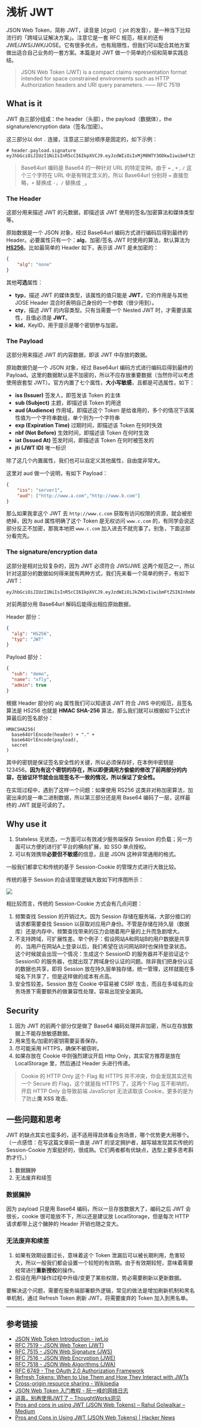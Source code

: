 # 浅析 JWT
JSON Web Token，简称 JWT，读音是 [dʒɒt]（ jot 的发音），是一种当下比较流行的「跨域认证解决方案」。注意它是一套 RFC 规范，相关的还有 JWE/JWS/JWK/JOSE。它有很多优点，也有局限性，但我们可以配合其他方案做出适合自己业务的一套方案。本篇是对 JWT 做一个简单的介绍和简单实践总结。

> JSON Web Token (JWT) is a compact claims representation format intended for space constrained environments such as HTTP Authorization headers and URI query parameters.  —— RFC 7519

## What is it
JWT 由三部分组成：the header（头部），the payload（数据体），the signature/encryption data（签名/加密）。

这三部分以 dot  `.` 连接，注意这三部分顺序是固定的，如下示例：
```
# header.payload.signature
eyJhbGciOiJIUzI1NiIsInR5cCI6IkpXVCJ9.eyJzdWIiOiIxMjM0NTY3ODkwIiwibmFtZSI6IkpvaG4gRG9lIiwiaWF0IjoxNTE2MjM5MDIyfQ.SflKxwRJSMeKKF2QT4fwpMeJf36POk6yJV_adQssw5c
```

> Base64url 编码是 Base64 的一种针对 URL 的特定变种。由于 `=` , `+` , `/` 这个三个字符在 URL 中是有特定含义的，所以 Base64url 分别将 `=` 直接忽略，`+` 替换成 `-`，`/` 替换成 `_`。

### The Header

这部分用来描述 JWT 的元数据，即描述该 JWT 使用的签名/加密算法和媒体类型等。

原始数据是一个 JSON 对象，经过 Base64url 编码方式进行编码后得到最终的 Header。必要属性只有一个：**alg**，加密/签名 JWT 时使用的算法，默认算法为 [**HS256**](https://en.wikipedia.org/wiki/HMAC)。比如最简单的 Header 如下，表示该 JWT 是未加密的：
```json
{
	"alg": "none"
}
```

其他**可选**属性：

- **typ**，描述 JWT 的媒体类型，该属性的值只能是 **JWT**，它的作用是与其他 JOSE Header 混合时表明自己身份的一个参数（很少用到）。
- **cty**，描述 JWT 的内容类型。只有当需要一个 Nested JWT 时，才需要该属性，且值必须是 **JWT**。
- **kid**，KeyID，用于提示是哪个密钥参与加密。

### The Payload

这部分用来描述 JWT 的内容数据，即该 JWT 中存放的数据。

原始数据仍是一个 JSON 对象，经过 Base64url 编码方式进行编码后得到最终的 Payload。这里的数据默认是不加密的，所以不应存放重要数据（当然你可以考虑使用嵌套型 JWT）。官方内置了七个属性，**大小写敏感**，且都是可选属性，如下：

- **iss (Issuer)** 签发人，即签发该 Token 的主体
- **sub (Subject)** 主题，即描述该 Token 的用途
- **aud (Audience)** 作用域，即描述这个 Token 是给谁用的，多个的情况下该属性值为一个字符串数组，单个则为一个字符串
- **exp (Expiration Time)** 过期时间，即描述该 Token 在何时失效
- **nbf (Not Before)** 生效时间，即描述该 Token 在何时生效
- **iat (Issued At)** 签发时间，即描述该 Token 在何时被签发的
- **jti (JWT ID)** 唯一标识

除了这几个内置属性，我们也可以自定义其他属性，自由度非常大。

这里对 aud 做一个说明，有如下 Payload：
```json
{
	"iss": "server1",
	"aud": ["http://www.a.com","http://www.b.com"]
}
```

那么如果我拿这个 JWT 去 `http://www.c.com` 获取有访问权限的资源，就会被拒绝掉，因为 aud 属性明确了这个 Token 是无权访问 `www.c.com` 的，有同学会说这部分反正不加密，那我本地把 `www.c.com` 加入进去不就完事了。别急，下面这部分看完先。

### The signature/encryption data

这部分是相对比较复杂的，因为 JWT 必须符合 JWS/JWE 这两个规范之一，所以针对这部分的数据如何得来就有两种方式，我们先来看一个简单的例子，有如下 JWT：

```
eyJhbGciOiJIUzI1NiIsInR5cCI6IkpXVCJ9.eyJzdWIiOiJkZW1vIiwibmFtZSI6InhmbHkiLCJhZG1pbiI6dHJ1ZX0.5SHkLkM4KAHtOCtLhSNHOgkFZhPO419ukot1C5bgyUM
```

对前两部分用 Base64url 解码后能得出相应原始数据，

Header 部分：
```json
{
  "alg": "HS256",
  "typ": "JWT"
}
```

Payload 部分：
```json
{
  "sub": "demo",
  "name": "xfly",
  "admin": true
}
```

根据 Header 部分的 alg 属性我们可以知道该 JWT 符合 JWS 中的规范，且签名算法是 HS256 也就是 **HMAC SHA-256** 算法，那么我们就可以根据如下公式计算最后的签名部分：
```
HMACSHA256(
  base64UrlEncode(header) + "." +
  base64UrlEncode(payload),
  secret
)
```

其中的密钥是保证签名安全性的关键，所以必须保存好，在本例中密钥是 123456。**因为有这个密钥的存在，所以即便调用方偷偷的修改了前两部分的内容，在验证环节就会出现签名不一致的情况，所以保证了安全性。**

在实现过程中，遇到了这样一个问题：如果使用 RS256 这类非对称加密算法，加密出来的是一串二进制数据，所以第三部分还是用 Base64 编码了一层，这样最终的 JWT 就是可读的了。

## Why use it
1. Stateless 无状态，一方面可以有效减少服务端保存 Session 的负载；另一方面可以方便的进行扩平台的横向扩展，如 SSO 单点授权。
2. 可以有效携带**必要但不敏感**的信息，且是 JSON 这种非常通用的格式。

一般我们都拿它和传统的基于 Session-Cookie 的管理方式进行大致比较。

传统的基于 Session 的会话管理逻辑大致如下时序图所示：

![](https://ws1.sinaimg.cn/large/e2bc63f6ly1g1f457524fj20iu0n075b.jpg)

相比较而言，传统的 Session-Cookie 方式会有几点问题：
1. 频繁查找 Session 的开销过大。因为 Session 存储在服务端，大部分接口的请求都需要查找 Session 以获取对应用户身份。不管是存储在持久层（数据库）还是内存中，频繁查找带来的压力会随着用户量的上升而急剧增大。
2. 不支持跨域，可扩展性差。举个例子：假设网站A和网站B的用户数据是共享的，当用户在网站A上登录以后，我们希望在访问网站B时也保持登录状态。这个时候就会出现一个情况：生成这个 SessionID 的服务器并不是验证这个 SessionID 的服务器，也就出现了跨域身份认证的问题。除非我们把身份认证的数据也共享，即将 Session 放在持久层单独存储，统一管理，这样就能在多域名下共享了，但是这样做的成本有点高。
3. 安全性较差。Session 放在 Cookie 中容易被 CSRF 攻击，而且在多域名的业务场景下需要额外的做兼容性处理，容易出现安全漏洞。

## Security
1. 因为 JWT 的前两个部分仅是做了 Base64 编码处理并非加密，所以在存放数据上不能存放敏感数据。
2. 用来签名/加密的密钥需要妥善保存。
3. 尽可能采用 HTTPS，确保不被窃听。
4. 如果存放在 Cookie 中则强烈建议开启 Http Only，其实官方推荐是放在 LocalStorage 里，然后通过 Header 头进行传递。

> Cookie 的 HTTP Only 这个 Flag 和 HTTPS 并不冲突，你会发现其实还有一个 Secure 的 Flag，这个就是指 HTTPS 了，这两个 Flag 互不影响的，开启 HTTP Only 会导致前端 JavaScript 无法读取该 Cookie，更多的是为了防止**类 XSS 攻击**。

## 一些问题和思考
JWT 的缺点其实也蛮多的，适不适用得具体看业务场景，哪个优势更大用哪个。（一点感悟：在写这篇文章前一直是 JWT 的坚定拥护者，越写越发现其实传统的 Session-Cookie 方案挺好的，很成熟。它们两者都有优缺点，选型上要多思考斟酌才行。）

1. 数据臃肿
2. 无法废弃和续签

### 数据臃肿
因为 payload 只是用 Base64 编码，所以一旦存放数据大了，编码之后 JWT 会很长，cookie 很可能放不下，所以还是建议放 LocalStorage，但是每次 HTTP 请求都带上这个臃肿的 Header 开销也随之变大。

### 无法废弃和续签
1. 如果有效期设置过长，意味着这个 Token 泄漏后可以被长期利用，危害较大，所以一般我们都会设置一个较短的有效期。由于有效期较短，意味着需要经常进行**重新授权**的操作。
2. 假设在用户操作过程中升级/变更了某些权限，势必需要刷新以更新数据。

要解决这个问题，需要在服务端部署额外逻辑，常见的做法是增加刷新机制和黑名单机制，通过 Refresh Token 刷新 JWT，将需要废弃的 Token 加入到黑名单。

****
## 参考链接
- [JSON Web Token Introduction - jwt.io](https://jwt.io/introduction/)
- [RFC 7519 - JSON Web Token (JWT)](https://tools.ietf.org/html/rfc7519)
- [RFC 7515 - JSON Web Signature (JWS)](https://tools.ietf.org/html/rfc7515)
- [RFC 7516 - JSON Web Encryption (JWE)](https://tools.ietf.org/html/rfc7516)
- [RFC 7518 - JSON Web Algorithms (JWA)](https://tools.ietf.org/html/rfc7518)
- [RFC 6749 - The OAuth 2.0 Authorization Framework](https://tools.ietf.org/html/rfc6749#section-4.1.3)
- [Refresh Tokens: When to Use Them and How They Interact with JWTs](https://auth0.com/blog/refresh-tokens-what-are-they-and-when-to-use-them/)
- [Cross-origin resource sharing - Wikipedia](https://en.wikipedia.org/wiki/Cross-origin_resource_sharing)
- [JSON Web Token 入门教程 - 阮一峰的网络日志](http://www.ruanyifeng.com/blog/2018/07/json_web_token-tutorial.html)
- [讲真，别再使用JWT了 – ThoughtWorks洞见](http://insights.thoughtworkers.org/do-not-use-jwt-anymore/)
- [Pros and cons in using JWT (JSON Web Tokens) – Rahul Golwalkar – Medium](https://medium.com/@rahulgolwalkar/pros-and-cons-in-using-jwt-json-web-tokens-196ac6d41fb4)
- [Pros and Cons in Using JWT (JSON Web Tokens) | Hacker News](https://news.ycombinator.com/item?id=12332119)
